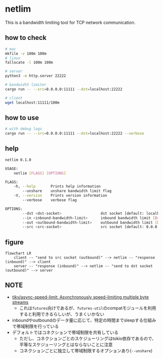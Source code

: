 # netlim

This is a bandwidth limiting tool for TCP network communication.

## how to check
``` bash
# mac
mkfile -v 100m 100m
# linux
fallocate -l 100m 100m

# server
python3 -m http.server 22222

# bandwidth limiter
cargo run -- --src=0.0.0.0:11111 --dst=localhost:22222

# client
wget localhost:11111/100m
```

## how to use
``` bash
# with debug logs
cargo run -- --src=0.0.0.0:11111 --dst=localhost:22222 --verbose
```

## help
``` bash
netlim 0.1.0

USAGE:
    netlim [FLAGS] [OPTIONS]

FLAGS:
    -h, --help       Prints help information
        --unshare    unshare bandwidth limit flag
    -V, --version    Prints version information
        --verbose    verbose flag

OPTIONS:
        --dst <dst-socket>                  dst socket [default: localhost:22222]
        --in <inbound-bandwidth-limit>      inbound bandwidth limit [Byte] [default: 1MB]
        --out <outbound-bandwidth-limit>    outbound bandwidth limit [Byte] [default: 1MB]
        --src <src-socket>                  src socket [default: 0.0.0.0:11111]
```

## figure
``` mermaid
flowchart LR
    client -- "send to src socket (outbound)" --> netlim -- "response (inbound)" --> client
    server -- "response (inbound)" --> netlim -- "send to dst socket (outbound)" --> server
```

## NOTE
* [tikv/async-speed-limit: Asynchronously speed-limiting multiple byte streams]( https://github.com/tikv/async-speed-limit )
  * これは`futures`向けであるが、`futures-util`のcompatモジュールを利用すると利用できるらしいが、うまくいかない
* inboundやoutboundのデータ量に応じて、特定の時間までsleepする仕組みで帯域制限を行っている
* デフォルトではコネクションで帯域制限を共有している
  * ただし、コネクションごとのスケジューリングはtokio依存であるので、平等なスケジューリングとはならないことに注意
  * コネクションごとに独立して帯域制限するオプションあり(`--unshare`)
